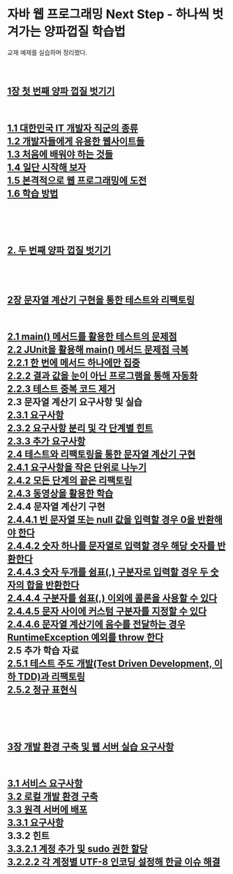 # 자바 웹 프로그래밍 Next Step - 하나씩 벗겨가는 양파껍질 학습법
교재 예제를 실습하며 정리했다.<br/><br/><br/>

<h2><a href="https://stbhg5.tistory.com/358" >1장 첫 번째 양파 껍질 벗기기</a><h2/><br/>
    <a href="https://stbhg5.tistory.com/359" >1.1 대한민국 IT 개발자 직군의 종류</a><br/>
    <a href="https://stbhg5.tistory.com/360?category=1084596" >1.2 개발자들에게 유용한 웹사이트들</a><br/>
    <a href="https://stbhg5.tistory.com/361" >1.3 처음에 배워야 하는 것들</a><br/>
    <a href="https://stbhg5.tistory.com/362" >1.4 일단 시작해 보자</a><br/>
    <a href="https://stbhg5.tistory.com/363" >1.5 본격적으로 웹 프로그래밍에 도전</a><br/>
    <a href="https://stbhg5.tistory.com/364" >1.6 학습 방법</a><br/>

<br/><br/>

<h2><a href="https://stbhg5.tistory.com/365" >2. 두 번째 양파 껍질 벗기기</a><h2/><br/>

<h2><a href="https://stbhg5.tistory.com/366" >2장 문자열 계산기 구현을 통한 테스트와 리팩토링</a><h2/><br/>
    <a href="https://stbhg5.tistory.com/367" >2.1 main() 메서드를 활용한 테스트의 문제점</a><br/>
    <a href="https://stbhg5.tistory.com/368" >2.2 JUnit을 활용해 main() 메서드 문제점 극복</a><br/>
    <a href="https://stbhg5.tistory.com/369" >2.2.1 한 번에 메서드 하나에만 집중</a><br/>
    <a href="https://stbhg5.tistory.com/370" >2.2.2 결과 값을 눈이 아닌 프로그램을 통해 자동화</a><br/>
    <a href="https://stbhg5.tistory.com/431" >2.2.3 테스트 중복 코드 제거</a><br/>
    2.3 문자열 계산기 요구사항 및 실습<br/>
    <a href="https://stbhg5.tistory.com/432" >2.3.1 요구사항</a><br/>
    <a href="https://stbhg5.tistory.com/433" >2.3.2 요구사항 분리 및 각 단계별 힌트</a><br/>
    <a href="https://stbhg5.tistory.com/434" >2.3.3 추가 요구사항</a><br/>
    <a href="https://stbhg5.tistory.com/435" >2.4 테스트와 리팩토링을 통한 문자열 계산기 구현</a><br/>
    <a href="https://stbhg5.tistory.com/436" >2.4.1 요구사항을 작은 단위로 나누기</a><br/>
    <a href="https://stbhg5.tistory.com/437" >2.4.2 모든 단계의 끝은 리팩토링</a><br/>
    <a href="https://stbhg5.tistory.com/438" >2.4.3 동영상을 활용한 학습</a><br/>
    2.4.4 문자열 계산기 구현<br/>
    <a href="https://stbhg5.tistory.com/439" >2.4.4.1 빈 문자열 또는 null 값을 입력할 경우 0을 반환해야 한다</a><br/>
    <a href="https://stbhg5.tistory.com/440" >2.4.4.2 숫자 하나를 문자열로 입력할 경우 해당 숫자를 반환한다</a><br/>
    <a href="https://stbhg5.tistory.com/441" >2.4.4.3 숫자 두개를 쉼표(,) 구분자로 입력할 경우 두 숫자의 합을 반환한다</a><br/>
    <a href="https://stbhg5.tistory.com/442" >2.4.4.4 구분자를 쉼표(,) 이외에 콜론을 사용할 수 있다</a><br/>
    <a href="https://stbhg5.tistory.com/443" >2.4.4.5 문자 사이에 커스텀 구분자를 지정할 수 있다</a><br/>
    <a href="https://stbhg5.tistory.com/444" >2.4.4.6 문자열 계산기에 음수를 전달하는 경우 RuntimeException 예외를 throw 한다</a><br/>
    2.5 추가 학습 자료<br/>
    <a href="https://stbhg5.tistory.com/445" >2.5.1 테스트 주도 개발(Test Driven Development, 이하 TDD)과 리팩토링</a><br/>
    <a href="https://stbhg5.tistory.com/446" >2.5.2 정규 표현식</a><br/>

<br/><br/>

<h2><a href="https://stbhg5.tistory.com/447" >3장 개발 환경 구축 및 웹 서버 실습 요구사항</a><h2/><br/>
    <a href="https://stbhg5.tistory.com/448" >3.1 서비스 요구사항</a><br/>
    <a href="https://stbhg5.tistory.com/449" >3.2 로컬 개발 환경 구축</a><br/>
    <a href="https://stbhg5.tistory.com/450" >3.3 원격 서버에 배포</a><br/>
    <a href="https://stbhg5.tistory.com/451" >3.3.1 요구사항</a><br/>
    3.3.2 힌트<br/>
    <a href="https://stbhg5.tistory.com/452" >3.3.2.1 계정 추가 및 sudo 권한 할당</a><br/>
    <a href="https://stbhg5.tistory.com/453" >3.2.2.2 각 계정별 UTF-8 인코딩 설정해 한글 이슈 해결</a><br/>

<br/><br/>

